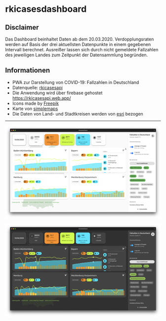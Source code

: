 # rkicasesdashboard

## Disclaimer 

Das Dashboard beinhaltet Daten ab dem 20.03.2020. Verdopplungsraten werden auf Basis der drei aktuellsten Datenpunkte in einem gegebenen Intervall berechnet. Ausreißer lassen sich durch nicht gemeldete Fallzahlen des jeweiligen Landes zum Zeitpunkt der Datensammlung begründen.

## Informationen

- PWA zur Darstellung von COVID-19: Fallzahlen in Deutschland
- Datenquelle: [rkicasesapi](https://github.com/fabianhinz/rkicasesapi)
- Die Anwendung wird über firebase gehostet https://rkicasesapi.web.app/
- Icons made by [Freepik](https://www.flaticon.com/authors/freepik)
- Karte von [simplemaps](http://simplemaps.com/resources/svg-maps)
- Die Daten von Land- und Stadtkreisen werden von [esri](https://www.esri.de/de-de/home) bezogen

___

![](./examples/example-light.png)

![](./examples/example-dark.png)
